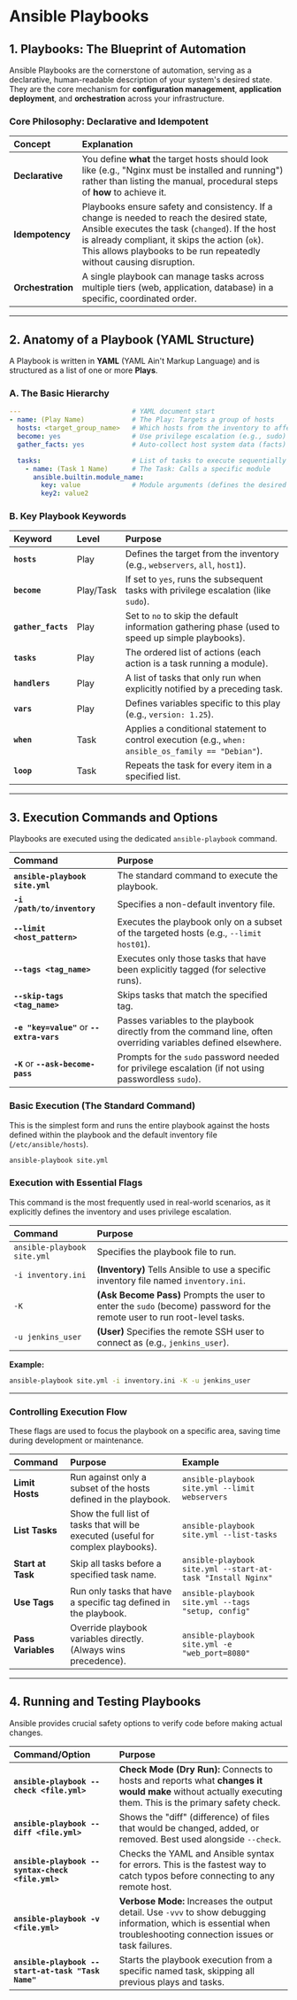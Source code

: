 # Ansible Playbooks

## 1\. Playbooks: The Blueprint of Automation

Ansible Playbooks are the cornerstone of automation, serving as a declarative, human-readable description of your system's desired state. They are the core mechanism for **configuration management**, **application deployment**, and **orchestration** across your infrastructure.

### Core Philosophy: Declarative and Idempotent

| Concept | Explanation |
| :--- | :--- |
| **Declarative** | You define **what** the target hosts should look like (e.g., "Nginx must be installed and running") rather than listing the manual, procedural steps of **how** to achieve it. |
| **Idempotency** | Playbooks ensure safety and consistency. If a change is needed to reach the desired state, Ansible executes the task (`changed`). If the host is already compliant, it skips the action (`ok`). This allows playbooks to be run repeatedly without causing disruption. |
| **Orchestration** | A single playbook can manage tasks across multiple tiers (web, application, database) in a specific, coordinated order. |

-----

## 2\. Anatomy of a Playbook (YAML Structure)

A Playbook is written in **YAML** (YAML Ain't Markup Language) and is structured as a list of one or more **Plays**.

### A. The Basic Hierarchy

```yaml
---                            # YAML document start
- name: (Play Name)            # The Play: Targets a group of hosts
  hosts: <target_group_name>   # Which hosts from the inventory to affect
  become: yes                  # Use privilege escalation (e.g., sudo)
  gather_facts: yes            # Auto-collect host system data (facts)

  tasks:                       # List of tasks to execute sequentially
    - name: (Task 1 Name)      # The Task: Calls a specific module
      ansible.builtin.module_name:
        key: value             # Module arguments (defines the desired state)
        key2: value2
```

### B. Key Playbook Keywords

| Keyword | Level | Purpose |
| :--- | :--- | :--- |
| **`hosts`** | Play | Defines the target from the inventory (e.g., `webservers`, `all`, `host1`). |
| **`become`** | Play/Task | If set to `yes`, runs the subsequent tasks with privilege escalation (like `sudo`). |
| **`gather_facts`** | Play | Set to `no` to skip the default information gathering phase (used to speed up simple playbooks). |
| **`tasks`** | Play | The ordered list of actions (each action is a task running a module). |
| **`handlers`** | Play | A list of tasks that only run when explicitly notified by a preceding task. |
| **`vars`** | Play | Defines variables specific to this play (e.g., `version: 1.25`). |
| **`when`** | Task | Applies a conditional statement to control execution (e.g., `when: ansible_os_family == "Debian"`). |
| **`loop`** | Task | Repeats the task for every item in a specified list. |

-----

## 3\. Execution Commands and Options

Playbooks are executed using the dedicated `ansible-playbook` command.

| Command | Purpose |
| :--- | :--- |
| **`ansible-playbook site.yml`** | The standard command to execute the playbook. |
| **`-i /path/to/inventory`** | Specifies a non-default inventory file. |
| **`--limit <host_pattern>`** | Executes the playbook only on a subset of the targeted hosts (e.g., `--limit host01`). |
| **`--tags <tag_name>`** | Executes only those tasks that have been explicitly tagged (for selective runs). |
| **`--skip-tags <tag_name>`** | Skips tasks that match the specified tag. |
| **`-e "key=value"`** or **`--extra-vars`** | Passes variables to the playbook directly from the command line, often overriding variables defined elsewhere. |
| **`-K`** or **`--ask-become-pass`** | Prompts for the `sudo` password needed for privilege escalation (if not using passwordless `sudo`). |


### Basic Execution (The Standard Command)

This is the simplest form and runs the entire playbook against the hosts defined within the playbook and the default inventory file (`/etc/ansible/hosts`).

```bash
ansible-playbook site.yml
```

### Execution with Essential Flags

This command is the most frequently used in real-world scenarios, as it explicitly defines the inventory and uses privilege escalation.

| Command | Purpose |
| :--- | :--- |
| `ansible-playbook site.yml` | Specifies the playbook file to run. |
| `-i inventory.ini` | **(Inventory)** Tells Ansible to use a specific inventory file named `inventory.ini`. |
| `-K` | **(Ask Become Pass)** Prompts the user to enter the `sudo` (become) password for the remote user to run root-level tasks. |
| `-u jenkins_user` | **(User)** Specifies the remote SSH user to connect as (e.g., `jenkins_user`). |

**Example:**

```bash
ansible-playbook site.yml -i inventory.ini -K -u jenkins_user
```

-----


###  Controlling Execution Flow

These flags are used to focus the playbook on a specific area, saving time during development or maintenance.

| Command | Purpose | Example |
| :--- | :--- | :--- |
| **Limit Hosts** | Run against only a subset of the hosts defined in the playbook. | `ansible-playbook site.yml --limit webservers` |
| **List Tasks** | Show the full list of tasks that will be executed (useful for complex playbooks). | `ansible-playbook site.yml --list-tasks` |
| **Start at Task**| Skip all tasks before a specified task name. | `ansible-playbook site.yml --start-at-task "Install Nginx"` |
| **Use Tags** | Run only tasks that have a specific tag defined in the playbook. | `ansible-playbook site.yml --tags "setup, config"` |
| **Pass Variables** | Override playbook variables directly. (Always wins precedence). | `ansible-playbook site.yml -e "web_port=8080"` |




-----

## 4\. Running and Testing Playbooks

Ansible provides crucial safety options to verify code before making actual changes.

| Command/Option | Purpose |
| :--- | :--- |
| **`ansible-playbook --check <file.yml>`** | **Check Mode (Dry Run):** Connects to hosts and reports what **changes it would make** without actually executing them. This is the primary safety check. |
| **`ansible-playbook --diff <file.yml>`** | Shows the "diff" (difference) of files that would be changed, added, or removed. Best used alongside `--check`. |
| **`ansible-playbook --syntax-check <file.yml>`** | Checks the YAML and Ansible syntax for errors. This is the fastest way to catch typos before connecting to any remote host. |
| **`ansible-playbook -v <file.yml>`** | **Verbose Mode:** Increases the output detail. Use `-vvv` to show debugging information, which is essential when troubleshooting connection issues or task failures. |
| **`ansible-playbook --start-at-task "Task Name"`** | Starts the playbook execution from a specific named task, skipping all previous plays and tasks. |
